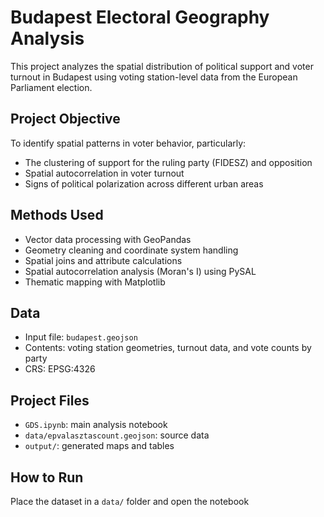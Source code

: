 
# Budapest Electoral Geography Analysis

This project analyzes the spatial distribution of political support and voter turnout in Budapest using voting station-level data from the European Parliament election.

## Project Objective

To identify spatial patterns in voter behavior, particularly:
- The clustering of support for the ruling party (FIDESZ) and opposition
- Spatial autocorrelation in voter turnout
- Signs of political polarization across different urban areas

## Methods Used

- Vector data processing with GeoPandas
- Geometry cleaning and coordinate system handling
- Spatial joins and attribute calculations
- Spatial autocorrelation analysis (Moran's I) using PySAL
- Thematic mapping with Matplotlib

## Data

- Input file: `budapest.geojson`
- Contents: voting station geometries, turnout data, and vote counts by party
- CRS: EPSG:4326

## Project Files

- `GDS.ipynb`: main analysis notebook
- `data/epvalasztascount.geojson`: source data
- `output/`: generated maps and tables

## How to Run

Place the dataset in a `data/` folder and open the notebook

